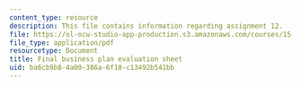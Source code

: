 ```yaml
---
content_type: resource
description: This file contains information regarding assignment 12.
file: https://ol-ocw-studio-app-production.s3.amazonaws.com/courses/15-390-new-enterprises-spring-2013/ba6cb9b84a00386a6f18c13492b541bb_MIT15_390S13_assgn12sheet.pdf
file_type: application/pdf
resourcetype: Document
title: Final business plan evaluation sheet
uid: ba6cb9b8-4a00-386a-6f18-c13492b541bb
---
```

